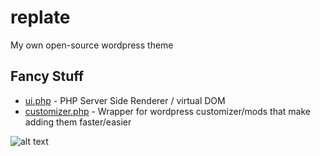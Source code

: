 # replate
My own open-source wordpress theme

## Fancy Stuff
- [ui.php](./inc/ui.php) - PHP Server Side Renderer / virtual DOM
- [customizer.php](./inc/customizer.php) - Wrapper for wordpress customizer/mods that make adding them faster/easier

![alt text](preview.png)